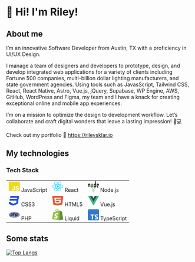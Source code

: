 # 👋 Hi! I'm Riley!

## About me

I’m an innovative Software Developer from Austin, TX with a proficiency in UI/UX Design.

I manage a team of designers and developers to prototype, design, and develop integrated web
applications for a variety of clients including Fortune 500 companies, multi-billion dollar lighting manufacturers, and state government agencies. Using tools such as JavasScript, Tailwind CSS, React, React Native, Astro, Vue.js, jQuery, Supabase, WP Engine, AWS, GitHub, WordPress and Figma, my team and I have a knack for creating exceptional online and mobile app experiences.

I’m on a mission to optimize the design to development workflow. Let’s collaborate and craft digital wonders that leave a lasting impression! 🚀💻

Check out my portfolio 🔗 https://rileysklar.io

## My technologies

<!-- ### Languages I speak:

![JavaScript](icons/js.svg) JavaScript
![React](icons/react.svg) React
![React](icons/react.svg) React Native
![HTML5](icons/html5.svg) HTML5
![CSS3](icons/css3.svg) CSS3
![Vue Icon](icons/vue.svg) Vue.js -->

### Tech Stack

<table>
  <tr>
    <td><img src="icons/js.svg" alt="JavaScript" width="30" height="30"/> JavaScript</td>
    <td><img src="icons/react.svg" alt="React" width="30" height="30"/> React</td>
    <td><img src="icons/node.svg" alt="Node.js" width="30" height="30"/> Node.js</td>
  <tr>
    <td><img src="icons/css3.svg" alt="CSS3" width="30" height="30"/> CSS3</td>
    <td><img src="icons/html5.svg" alt="HTML5" width="30" height="30"/> HTML5</td>
    <td><img src="icons/vue.svg" alt="Vue Icon" width="30" height="30"/> Vue.js</td>
  </tr>
   <tr>
    <td><img src="icons/php.svg" alt="PHP" width="30" height="30"/> PHP</td>
    <td><img src="icons/liquid.svg" alt="Shopify Liquid" width="30" height="30"/> Liquid</td>
    <td><img src="icons/typescript.svg" alt="TypeScript" width="30" height="30"/> TypeScript</td>
  </tr>
  <!-- <tr>
    <td><img src="icons/typescript.svg" alt="TypeScript" width="30" height="30"/> TypeScript</td>
    <td><img src="icons/react.svg" alt="React Native" width="30" height="30"/> React Native</td>
  </tr> -->
</table>
<!-- <p>
  <img src="icons/js.svg" alt="JavaScript" width="30" height="30"/> JavaScript<br>
  <img src="icons/react.svg" alt="React" width="30" height="30"/> React<br>
  <img src="icons/react.svg" alt="React Native" width="30" height="30"/> React Native<br>
  <img src="icons/html5.svg" alt="HTML5" width="30" height="30"/> HTML5<br>
  <img src="icons/css3.svg" alt="CSS3" width="30" height="30"/> CSS3<br>
  <img src="icons/vue.svg" alt="Vue Icon" width="30" height="30"/> Vue.js
</p> -->

## Some stats

[![Top Langs](https://github-readme-stats.vercel.app/api/top-langs/?username=rileysklar&layout=compact&theme=dark&bg_color=22272e&title_color=ffffff&text_color=ffffff)](https://github.com/anuraghazra/github-readme-stats)
